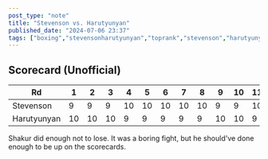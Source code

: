 ```yaml
---
post_type: "note" 
title: "Stevenson vs. Harutyunyan"
published_date: "2024-07-06 23:37"
tags: ["boxing","stevensonharutyunyan","toprank","stevenson","harutyunyan"]
---
```


## Scorecard (Unofficial)

| Rd | 1 | 2 | 3 | 4 | 5 | 6 | 7 | 8 | 9 | 10 | 11 | 12 | 
| --- | --- | --- | --- | --- | --- | --- | --- | --- | --- | --- | --- | --- |
| Stevenson | 9 | 9 | 9 | 10 | 10 | 10 | 10 | 10 | 9 | 9 | 10 | 10 |
| Harutyunyan | 10 | 10 | 10 | 9 | 9 | 9 | 9 | 9 | 10 | 10 | 9 | 9 |

Shakur did enough not to lose. It was a boring fight, but he should've done enough to be up on the scorecards. 